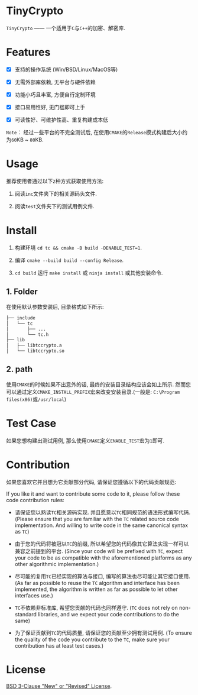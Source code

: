 # TinyCrypto

  `TinyCrypto`  —— 一个适用于`C`与`C++`的加密、解密库.

# Features

  - [x] 支持的操作系统 (Win/BSD/Linux/MacOS等)

  - [x] 无需外部库依赖, 无平台与硬件依赖

  - [x] 功能小巧且丰富, 方便自行定制环境

  - [x] 接口易用性好, 无门槛即可上手
  
  - [x] 可读性好、可维护性高、重复构建成本低

  `Note`： 经过一些平台的不完全测试后, 在使用`CMAKE`的`Release`模式构建后大小约为`60`KB ~ `80`KB.

# Usage

  推荐使用者通过以下`2`种方式获取使用方法:

  1. 阅读`inc`文件夹下的相关源码头文件.

  2. 阅读`test`文件夹下的测试用例文件.

# Install

  1. 构建环境 `cd tc && cmake -B build -DENABLE_TEST=1`.

  2. 编译 `cmake --build build --config Release`.

  3. `cd build` 运行 `make install` 或 `ninja install` 或其他安装命令.

## 1. Folder

  在使用默认参数安装后, 目录格式如下所示:

```bash
├── include
│   └── tc
│       ├── ...
│       └── tc.h
├── lib
│   ├── libtccrypto.a
│   └── libtccrypto.so
```

## 2. path

  使用`CMAKE`的时候如果不出意外的话, 最终的安装目录结构应该会如上所示. 然而您可以通过定义`CMAKE_INSTALL_PREFIX`宏来改变安装目录.(一般是: `C:\Program files(x86)`或`/usr/local`)

# Test Case

  如果您想构建出测试用例, 那么使用`CMAKE`定义`ENABLE_TEST`宏为`1`即可.

# Contribution

  如果您喜欢它并且想为它贡献部分代码, 请保证您遵循以下的代码贡献规范:

  If you like it and want to contribute some code to it, please follow these code contribution rules:
  
  * 请保证您以熟读`TC`相关源码实现. 并且愿意以`TC`相同规范的语法形式编写代码. (Please ensure that you are familiar with the `TC` related source code implementation. And willing to write code in the same canonical syntax as `TC`)

  * 由于您的代码将被冠以`TC`的前缀, 所以希望您的代码像其它算法实现一样可以兼容之前提到的平台. (Since your code will be prefixed with `TC`, expect your code to be as compatible with the aforementioned platforms as any other algorithmic implementation.)

  * 尽可能的复用`TC`已经实现的算法与接口, 编写的算法也尽可能让其它接口使用. (As far as possible to reuse the `TC` algorithm and interface has been implemented, the algorithm is written as far as possible to let other interfaces use.)

  * `TC`不依赖非标准库, 希望您贡献的代码也同样遵守. (`TC` does not rely on non-standard libraries, and we expect your code contributions to do the same)

  * 为了保证贡献到`TC`的代码质量, 请保证您的贡献至少拥有测试用例. (To ensure the quality of the code you contribute to the `TC`, make sure your contribution has at least test cases.)

# License

  [BSD 3-Clause "New" or "Revised" License](https://github.com/CandyMi/tc/blob/master/LICENSE).
